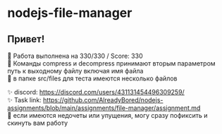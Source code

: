 # nodejs-file-manager

## Привет!

📍 Работа выполнена на 330/330 / Score: 330 <br>
📍 Команды compress и decompress принимают вторым параметром путь к выходному файлу включая имя файла <br>
📍 в папке src/files для теста имеются несколько файлов <br>

✨ discord: https://discord.com/users/431131454496309259/ <br>
✨ Task link: https://github.com/AlreadyBored/nodejs-assignments/blob/main/assignments/file-manager/assignment.md <br>
🍁 если имеются недочеты или упущения, могу сразу пофиксить и скинуть вам работу <br>